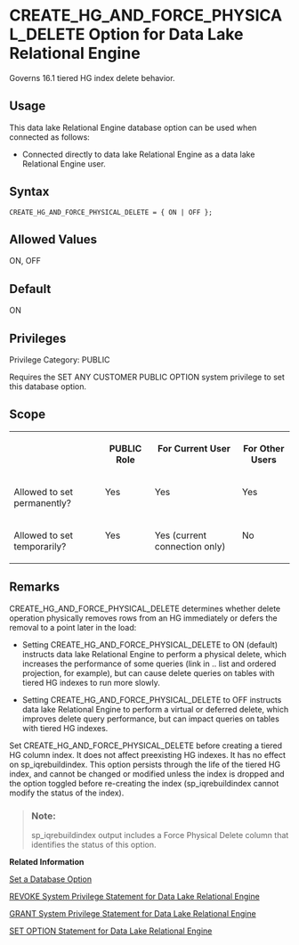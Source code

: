 <!-- loioa87ed92684f210159019e8efd0f5335c -->

# CREATE\_HG\_AND\_FORCE\_PHYSICAL\_DELETE Option for Data Lake Relational Engine

Governs 16.1 tiered HG index delete behavior.



<a name="loioa87ed92684f210159019e8efd0f5335c__section_d3p_24q_znb"/>

## Usage

This data lake Relational Engine database option can be used when connected as follows:

-   Connected directly to data lake Relational Engine as a data lake Relational Engine user.



<a name="loioa87ed92684f210159019e8efd0f5335c__section_hgr_vb4_hrb"/>

## Syntax

```
CREATE_HG_AND_FORCE_PHYSICAL_DELETE = { ON | OFF };
```



## Allowed Values

ON, OFF



## Default

ON



<a name="loioa87ed92684f210159019e8efd0f5335c__section_k3c_gxb_3qb"/>

## Privileges

Privilege Category: PUBLIC

Requires the SET ANY CUSTOMER PUBLIC OPTION system privilege to set this database option.



## Scope


<table>
<tr>
<th valign="top">

 

</th>
<th valign="top">

PUBLIC Role

</th>
<th valign="top">

For Current User

</th>
<th valign="top">

For Other Users

</th>
</tr>
<tr>
<td valign="top">

Allowed to set permanently?

</td>
<td valign="top">

Yes

</td>
<td valign="top">

Yes

</td>
<td valign="top">

Yes

</td>
</tr>
<tr>
<td valign="top">

Allowed to set temporarily?

</td>
<td valign="top">

Yes

</td>
<td valign="top">

Yes \(current connection only\)

</td>
<td valign="top">

No

</td>
</tr>
</table>



## Remarks

CREATE\_HG\_AND\_FORCE\_PHYSICAL\_DELETE determines whether delete operation physically removes rows from an HG immediately or defers the removal to a point later in the load:

-   Setting CREATE\_HG\_AND\_FORCE\_PHYSICAL\_DELETE to ON \(default\) instructs data lake Relational Engine to perform a physical delete, which increases the performance of some queries \(link in .. list and ordered projection, for example\), but can cause delete queries on tables with tiered HG indexes to run more slowly.

-   Setting CREATE\_HG\_AND\_FORCE\_PHYSICAL\_DELETE to OFF instructs data lake Relational Engine to perform a virtual or deferred delete, which improves delete query performance, but can impact queries on tables with tiered HG indexes.


Set CREATE\_HG\_AND\_FORCE\_PHYSICAL\_DELETE before creating a tiered HG column index. It does not affect preexisting HG indexes. It has no effect on sp\_iqrebuildindex. This option persists through the life of the tiered HG index, and cannot be changed or modified unless the index is dropped and the option toggled before re-creating the index \(sp\_iqrebuildindex cannot modify the status of the index\).

> ### Note:  
> sp\_iqrebuildindex output includes a Force Physical Delete column that identifies the status of this option.

**Related Information**  


[Set a Database Option](set-a-database-option-0dcb893.md "You set options with the SET OPTION statement.")

[REVOKE System Privilege Statement for Data Lake Relational Engine](../080-sql-statements/revoke-system-privilege-statement-for-data-lake-relational-engine-a3eadda.md "Removes specific system privileges from specific users and the right to administer the privilege.")

[GRANT System Privilege Statement for Data Lake Relational Engine](../080-sql-statements/grant-system-privilege-statement-for-data-lake-relational-engine-a3dfcb0.md "Grants specific system privileges to users or roles, with or without administrative rights.")

[SET OPTION Statement for Data Lake Relational Engine](../080-sql-statements/set-option-statement-for-data-lake-relational-engine-a625da7.md "Changes options that affect the behavior of the database and its compatibility with Transact-SQL. Setting the value of an option can change the behavior for all users or an individual user, in either a temporary or permanent scope.")

